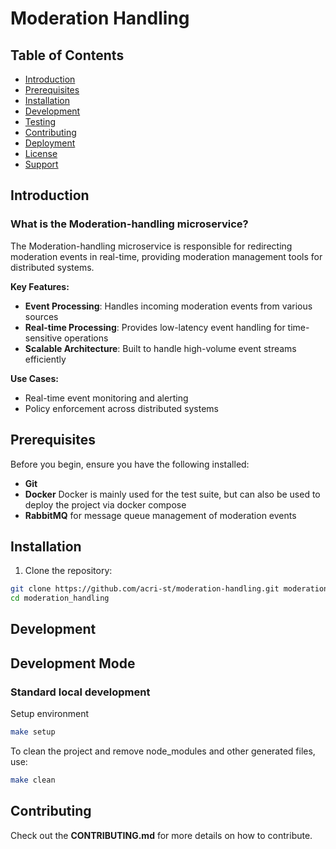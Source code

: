 # Moderation Handling


## Table of Contents

- [Introduction](#Introduction)
- [Prerequisites](#prerequisites)
- [Installation](#installation)
- [Development](#development)
- [Testing](#testing)
- [Contributing](#contributing)
- [Deployment](#deployment)
- [License](#license)
- [Support](#support)

## Introduction

### What is the Moderation-handling microservice?

The Moderation-handling microservice is responsible for redirecting moderation events in real-time, providing moderation management tools for distributed systems.

**Key Features:**
- **Event Processing**: Handles incoming moderation events from various sources
- **Real-time Processing**: Provides low-latency event handling for time-sensitive operations
- **Scalable Architecture**: Built to handle high-volume event streams efficiently

**Use Cases:**
- Real-time event monitoring and alerting
- Policy enforcement across distributed systems


## Prerequisites

Before you begin, ensure you have the following installed:
- **Git** 
- **Docker** Docker is mainly used for the test suite, but can also be used to deploy the project via docker compose
- **RabbitMQ** for message queue management of moderation events

## Installation

1. Clone the repository:
```bash
git clone https://github.com/acri-st/moderation-handling.git moderation_handling
cd moderation_handling
```

## Development

## Development Mode

### Standard local development

Setup environment
```bash
make setup
```

To clean the project and remove node_modules and other generated files, use:
```bash
make clean
```

## Contributing

Check out the **CONTRIBUTING.md** for more details on how to contribute.